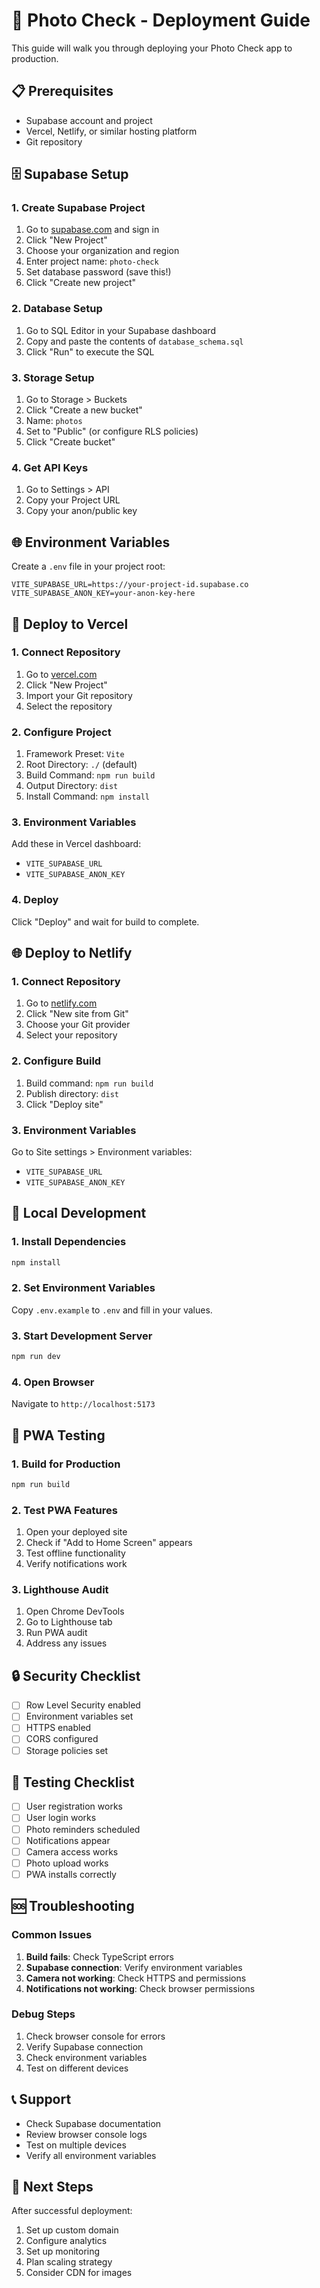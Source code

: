 # 🚀 Photo Check - Deployment Guide

This guide will walk you through deploying your Photo Check app to production.

## 📋 Prerequisites

- Supabase account and project
- Vercel, Netlify, or similar hosting platform
- Git repository

## 🗄️ Supabase Setup

### 1. Create Supabase Project

1. Go to [supabase.com](https://supabase.com) and sign in
2. Click "New Project"
3. Choose your organization and region
4. Enter project name: `photo-check`
5. Set database password (save this!)
6. Click "Create new project"

### 2. Database Setup

1. Go to SQL Editor in your Supabase dashboard
2. Copy and paste the contents of `database_schema.sql`
3. Click "Run" to execute the SQL

### 3. Storage Setup

1. Go to Storage > Buckets
2. Click "Create a new bucket"
3. Name: `photos`
4. Set to "Public" (or configure RLS policies)
5. Click "Create bucket"

### 4. Get API Keys

1. Go to Settings > API
2. Copy your Project URL
3. Copy your anon/public key

## 🌐 Environment Variables

Create a `.env` file in your project root:

```env
VITE_SUPABASE_URL=https://your-project-id.supabase.co
VITE_SUPABASE_ANON_KEY=your-anon-key-here
```

## 🚀 Deploy to Vercel

### 1. Connect Repository

1. Go to [vercel.com](https://vercel.com)
2. Click "New Project"
3. Import your Git repository
4. Select the repository

### 2. Configure Project

1. Framework Preset: `Vite`
2. Root Directory: `./` (default)
3. Build Command: `npm run build`
4. Output Directory: `dist`
5. Install Command: `npm install`

### 3. Environment Variables

Add these in Vercel dashboard:
- `VITE_SUPABASE_URL`
- `VITE_SUPABASE_ANON_KEY`

### 4. Deploy

Click "Deploy" and wait for build to complete.

## 🌐 Deploy to Netlify

### 1. Connect Repository

1. Go to [netlify.com](https://netlify.com)
2. Click "New site from Git"
3. Choose your Git provider
4. Select your repository

### 2. Configure Build

1. Build command: `npm run build`
2. Publish directory: `dist`
3. Click "Deploy site"

### 3. Environment Variables

Go to Site settings > Environment variables:
- `VITE_SUPABASE_URL`
- `VITE_SUPABASE_ANON_KEY`

## 🔧 Local Development

### 1. Install Dependencies

```bash
npm install
```

### 2. Set Environment Variables

Copy `.env.example` to `.env` and fill in your values.

### 3. Start Development Server

```bash
npm run dev
```

### 4. Open Browser

Navigate to `http://localhost:5173`

## 📱 PWA Testing

### 1. Build for Production

```bash
npm run build
```

### 2. Test PWA Features

1. Open your deployed site
2. Check if "Add to Home Screen" appears
3. Test offline functionality
4. Verify notifications work

### 3. Lighthouse Audit

1. Open Chrome DevTools
2. Go to Lighthouse tab
3. Run PWA audit
4. Address any issues

## 🔒 Security Checklist

- [ ] Row Level Security enabled
- [ ] Environment variables set
- [ ] HTTPS enabled
- [ ] CORS configured
- [ ] Storage policies set

## 🧪 Testing Checklist

- [ ] User registration works
- [ ] User login works
- [ ] Photo reminders scheduled
- [ ] Notifications appear
- [ ] Camera access works
- [ ] Photo upload works
- [ ] PWA installs correctly

## 🆘 Troubleshooting

### Common Issues

1. **Build fails**: Check TypeScript errors
2. **Supabase connection**: Verify environment variables
3. **Camera not working**: Check HTTPS and permissions
4. **Notifications not working**: Check browser permissions

### Debug Steps

1. Check browser console for errors
2. Verify Supabase connection
3. Check environment variables
4. Test on different devices

## 📞 Support

- Check Supabase documentation
- Review browser console logs
- Test on multiple devices
- Verify all environment variables

## 🎯 Next Steps

After successful deployment:

1. Set up custom domain
2. Configure analytics
3. Set up monitoring
4. Plan scaling strategy
5. Consider CDN for images
